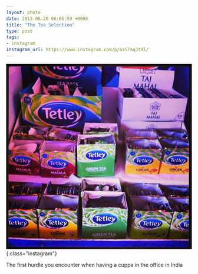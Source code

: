```yaml
---
layout: photo
date: 2013-06-20 06:05:59 +0000
title: "The Tea Selection"
type: post
tags:
- instagram
instagram_url: https://www.instagram.com/p/axSTaqJt9l/
---
```


![Instagram - axSTaqJt9l](/img/axSTaqJt9l.jpg){:class="instagram"}

The first hurdle you encounter when having a cuppa in the office in India
